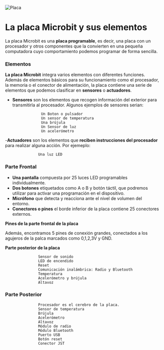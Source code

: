 
![Placa](https://user-images.githubusercontent.com/114906778/204753019-ae406dc9-dbe8-4ca7-b997-f0982431ab8e.jpeg)


# La placa Microbit y sus elementos

La placa Microbit es una **placa programable**, es decir, una placa con un procesador y otros componentes que la convierten en una pequeña computadora cuyo comportamiento podemos programar de forma sencilla. 

### Elementos

**La placa Microbit** integra varios elementos con diferentes funciones. Además de elementos básicos para su funcionamiento como el procesador, la memoria o el conector de alimentación, la placa contiene una serie de elementos que podemos clasificar en **sensores** o **actuadores**.

- **Sensores** son los elementos que recogen información del exterior para transmitirla al procesador. Algunos ejemplos de sensores serian: 

                   Un Boton o pulsador
                   Un sensor de temperatura
                   Una brújula
                   Un Sensor de luz
                   Un acelerómetro

-**Actuadores** son los elementos que **reciben instrucciones del procesador** para realizar alguna acción. Por ejemeplo: 

                   Una luz LED
                  
 ### Parte Frontal
 
 - **Una pantalla** compuesta por 25 luces LED programables individualmente. 
 - **Dos botones** etiquetados como A o B y botón táctil, que podremos utilizar para activar una programación en el dispositivo. 
 - **Micrófono** que detecta y reacciona ante el nivel de volumen del entorno. 
 - **Conectores o pines** el borde inferior de la placa contiene 25 conectores externos. 

**Pines de la parte frontal de la placa**
        
   Además, encontramos 5 pines de conexión grandes, conectados a los agujeros de la palca marcados como 0,1,2,3V y GND.
      
**Parte posterior de la placa**
      
                   Sensor de sonido
                   LED de encendido
                   Reset
                   Comunicación inalámbrica: Radio y Bluetooth
                   Temperatura
                   Acelerómetro y brújula
                   Altavoz

### Parte Posterior

                   Procesador es el cerebro de la placa.
                   Sensor de temperatura
                   Brújula
                   Acelerómetro
                   Altavoz
                   Módulo de radio
                   Módulo Bluetooth
                   Puerto USB
                   Botón reset
                   Conector JST
